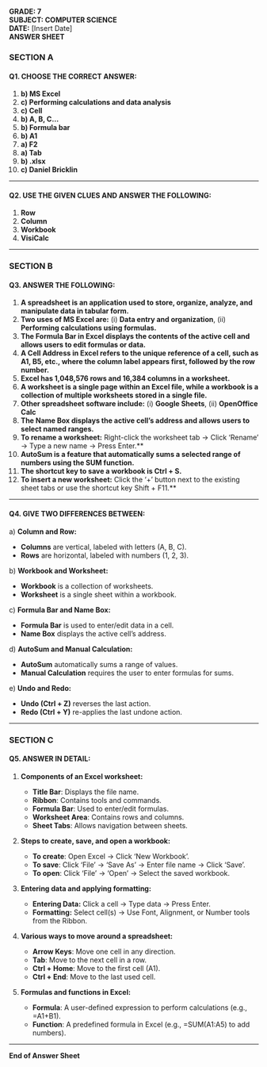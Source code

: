 **GRADE: 7**  
**SUBJECT: COMPUTER SCIENCE**  
**DATE:** [Insert Date]  
**ANSWER SHEET**  
  
### SECTION A  
#### Q1. CHOOSE THE CORRECT ANSWER:  
1. **b) MS Excel**  
2. **c) Performing calculations and data analysis**  
3. **c) Cell**  
4. **b) A, B, C...**  
5. **b) Formula bar**  
6. **b) A1**  
7. **a) F2**  
8. **a) Tab**  
9. **b) .xlsx**  
10. **c) Daniel Bricklin**  
  
---  
#### Q2. USE THE GIVEN CLUES AND ANSWER THE FOLLOWING:  
1. **Row**  
2. **Column**  
3. **Workbook**  
4. **VisiCalc**  
  
---  
### SECTION B  
#### Q3. ANSWER THE FOLLOWING:  
1. **A spreadsheet is an application used to store, organize, analyze, and manipulate data in tabular form.**  
2. **Two uses of MS Excel are:** (i) **Data entry and organization**, (ii) **Performing calculations using formulas.**  
3. **The Formula Bar in Excel displays the contents of the active cell and allows users to edit formulas or data.**  
4. **A Cell Address in Excel refers to the unique reference of a cell, such as A1, B5, etc., where the column label appears first, followed by the row number.**  
5. **Excel has 1,048,576 rows and 16,384 columns in a worksheet.**  
6. **A worksheet is a single page within an Excel file, while a workbook is a collection of multiple worksheets stored in a single file.**  
7. **Other spreadsheet software include:** (i) **Google Sheets**, (ii) **OpenOffice Calc**  
8. **The Name Box displays the active cell’s address and allows users to select named ranges.**  
9. **To rename a worksheet:** Right-click the worksheet tab → Click ‘Rename’ → Type a new name → Press Enter.**  
10. **AutoSum is a feature that automatically sums a selected range of numbers using the SUM function.**  
11. **The shortcut key to save a workbook is Ctrl + S.**  
12. **To insert a new worksheet:** Click the ‘+’ button next to the existing sheet tabs or use the shortcut key Shift + F11.**  
  
---  
#### Q4. GIVE TWO DIFFERENCES BETWEEN:  
a) **Column and Row:**
   - **Columns** are vertical, labeled with letters (A, B, C).
   - **Rows** are horizontal, labeled with numbers (1, 2, 3).  
  
b) **Workbook and Worksheet:**  
   - **Workbook** is a collection of worksheets.  
   - **Worksheet** is a single sheet within a workbook.  
  
c) **Formula Bar and Name Box:**  
   - **Formula Bar** is used to enter/edit data in a cell.  
   - **Name Box** displays the active cell’s address.  
  
d) **AutoSum and Manual Calculation:**  
   - **AutoSum** automatically sums a range of values.  
   - **Manual Calculation** requires the user to enter formulas for sums.  
  
e) **Undo and Redo:**  
   - **Undo (Ctrl + Z)** reverses the last action.  
   - **Redo (Ctrl + Y)** re-applies the last undone action.  
  
---  
### SECTION C  
#### Q5. ANSWER IN DETAIL:  
1. **Components of an Excel worksheet:**
   - **Title Bar**: Displays the file name.  
   - **Ribbon**: Contains tools and commands.  
   - **Formula Bar**: Used to enter/edit formulas.  
   - **Worksheet Area**: Contains rows and columns.  
   - **Sheet Tabs**: Allows navigation between sheets.  
  
2. **Steps to create, save, and open a workbook:**  
   - **To create**: Open Excel → Click ‘New Workbook’.  
   - **To save**: Click ‘File’ → ‘Save As’ → Enter file name → Click ‘Save’.  
   - **To open**: Click ‘File’ → ‘Open’ → Select the saved workbook.  
  
3. **Entering data and applying formatting:**  
   - **Entering Data:** Click a cell → Type data → Press Enter.  
   - **Formatting:** Select cell(s) → Use Font, Alignment, or Number tools from the Ribbon.  
  
4. **Various ways to move around a spreadsheet:**  
   - **Arrow Keys**: Move one cell in any direction.  
   - **Tab**: Move to the next cell in a row.  
   - **Ctrl + Home**: Move to the first cell (A1).  
   - **Ctrl + End**: Move to the last used cell.  
  
5. **Formulas and functions in Excel:**  
   - **Formula**: A user-defined expression to perform calculations (e.g., =A1+B1).  
   - **Function**: A predefined formula in Excel (e.g., =SUM(A1:A5) to add numbers).  
  
---  
**End of Answer Sheet**


